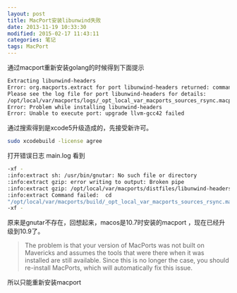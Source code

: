 ```yaml
---
layout: post
title: MacPort安装libunwind失败
date: 2013-11-19 10:33:30
modified: 2015-02-17 11:43:11
categories: 笔记
tags: MacPort
---
```


通过macport重新安装golang的时候得到下面提示

```sh
Extracting libunwind-headers
Error: org.macports.extract for port libunwind-headers returned: command execution failed
Please see the log file for port libunwind-headers for details:
/opt/local/var/macports/logs/_opt_local_var_macports_sources_rsync.macports.org_release_tarballs_ports_devel_libunwind-headers/libunwind-headers/main.log
Error: Problem while installing libunwind-headers
Error: Unable to execute port: upgrade llvm-gcc42 failed
```

通过搜索得到是xcode5升级造成的，先接受新许可。

```sh
sudo xcodebuild -license agree
```

打开错误日志 main.log 看到

```sh
-xf - 
:info:extract sh: /usr/bin/gnutar: No such file or directory
:info:extract gzip: error writing to output: Broken pipe
:info:extract gzip: /opt/local/var/macports/distfiles/libunwind-headers/libunwind-35.1.tar.gz: uncompress failed
:info:extract Command failed:  cd
"/opt/local/var/macports/build/_opt_local_var_macports_sources_rsync.macports.org_release_tarballs_ports_devel_libunwind-headers/libunwind-headers/work" && /usr/bin/gzip -dc '/opt/local/var/macports/distfiles/libunwind-headers/libunwind-35.1.tar.gz' | /usr/bin/gnutar --no-same-owner
-xf -
```

原来是gnutar不存在，回想起来，macos是10.7时安装的macport ，现在已经升级到10.9了。

> The problem is that your version of MacPorts was not built on Mavericks and assumes the tools that were there when it was installed are still available. Since this is no longer the case, you should re-install MacPorts, which will automatically fix this issue.

所以只能重新安装macport